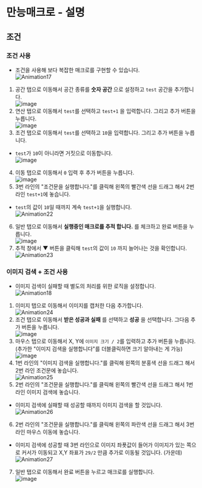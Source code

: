 # 만능매크로 - 설명 <br>

## 조건 <br>
### 조건 사용 <br>
- 조건을 사용해 보다 복잡한 매크로를 구현할 수 있습니다. <br>
![Animation17](https://github.com/user-attachments/assets/0977d4f6-63c2-400e-ad64-3bc664ebc8e9) <br>
1. 공간 탭으로 이동해서 공간 종류를 **숫자 공간** 으로 설정하고 ```test``` 공간을 추가합니다. <br>
![image](https://github.com/user-attachments/assets/876d331c-445b-41ae-ac1f-a9ed98c97e1d) <br>
2. 연산 탭으로 이동해서 ```test```를 선택하고 ```test+1``` 을 입력합니다. 그리고 추가 버튼을 누릅니다. <br>
![image](https://github.com/user-attachments/assets/50349922-86c2-485d-b586-1b822a65667e) <br>
3. 조건 탭으로 이동해서 ```test```를 선택하고 ```10```을 입력합니다. 그리고 추가 버튼을 누릅니다. <br>
  -  ```test```가 ```10```이 아니라면 거짓으로 이동합니다. <br>
![image](https://github.com/user-attachments/assets/744b0439-85d4-4294-b5fb-0aaf436d5d9d) <br>
4. 이동 탭으로 이동해서 ```0``` 입력 후 추가 버튼을 누릅니다. <br>
![image](https://github.com/user-attachments/assets/fca223dc-e171-4441-bfe9-e93674a8bdc6) <br>
5. 3번 라인의 "조건문을 실행합니다."를 클릭해 왼쪽의 빨간색 선을 드래그 해서 2번 라인 ```test+1```에 놓습니다. <br>
  - ```test```의 값이 ```10```일 때까지 계속 ```test+1```을 실행합니다. <br>
![Animation22](https://github.com/user-attachments/assets/0b2cfc5f-22bf-4d02-b861-ae9c151d6ac8) <br>
6. 일반 탭으로 이동해서 **실행중인 매크로를 추적 합니다.** 를 체크하고 완료 버튼을 누릅니다. <br>
![image](https://github.com/user-attachments/assets/68c18bf4-5b6d-4cda-948c-60d0444ee9c5) <br>
7. 추적 창에서 ▼ 버튼을 클릭해 ```test```의 값이 ```10``` 까지 늘어나는 것을 확인합니다. <br>
![Animation23](https://github.com/user-attachments/assets/a053f37a-4dbe-4370-a03f-4f0a5ca3d0e8) <br>

### 이미지 검색 + 조건 사용 <br>
- 이미지 검색이 실패할 때 별도의 처리를 위한 로직을 설정합니다. <br>
![Animation18](https://github.com/user-attachments/assets/ceab6135-d409-46a7-aa46-617caa161dab) <br>
1. 이미지 탭으로 이동해서 이미지를 캡처한 다음 추가합니다. <br>
![Animation24](https://github.com/user-attachments/assets/1040a7df-709f-4750-ad55-d42a7942e0cd) <br>
2. 조건 탭으로 이동해서 **받은 성공과 실패** 를 선택하고 **성공** 을 선택합니다. 그다음 추가 버튼을 누릅니다. <br>
![image](https://github.com/user-attachments/assets/51da488f-2760-4311-a9a6-101834a5865a) <br>
3. 마우스 탭으로 이동해서 X, Y에 ```이미지 크기 / 2```를 입력하고 추가 버튼을 누릅니다. (추가한 "이미지 검색을 실행합니다"를 더블클릭하면 크기 알아내는 게 가능) <br>
![image](https://github.com/user-attachments/assets/326b1373-5402-4c74-9844-77deb52b4b2f) <br>
4. 1번 라인의 "이미지 검색을 실행합니다."를 클릭해 왼쪽의 분홍색 선을 드래그 해서 2번 라인 조건문에 놓습니다. <br>
![Animation25](https://github.com/user-attachments/assets/3fdc3d1f-0d9e-4c73-ba59-86c318b9320f) <br>
5. 2번 라인의 "조건문을 실행합니다."를 클릭해 왼쪽의 빨간색 선을 드래그 해서 1번 라인 이미지 검색에 놓습니다. <br>
  - 이미지 검색에 실패할 때 성공할 때까지 이미지 검색을 할 것입니다. <br>
![Animation26](https://github.com/user-attachments/assets/5b9db4ce-1983-4fb0-b567-717ac5967672) <br>
6. 2번 라인의 "조건문을 실행합니다."를 클릭해 왼쪽의 파란색 선을 드래그 해서 3번 라인 마우스 이동에 놓습니다. <br>
  - 이미지 검색에 성공할 때 3번 라인으로 이미지 좌푯값이 들어가 이미지가 있는 쪽으로 커서가 이동되고 X,Y 좌표가 ```29/2``` 만큼 추가로 이동될 것입니다. (가운데) <br>
![Animation27](https://github.com/user-attachments/assets/b46d3465-62fb-4b2e-a4b1-bc004aaee198) <br>
7. 일반 탭으로 이동해서 완료 버튼을 누르고 매크로를 실행합니다. <br>
![image](https://github.com/user-attachments/assets/becb478f-4b66-4385-ac75-3184b293d974) <br>
